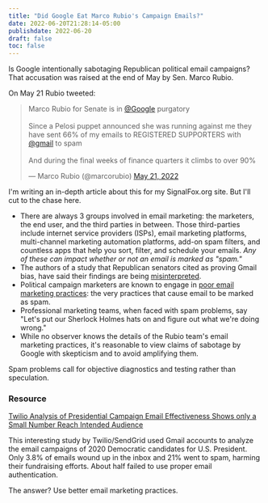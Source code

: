 ```yaml
---
title: "Did Google Eat Marco Rubio's Campaign Emails?"
date: 2022-06-20T21:28:14-05:00
publishdate: 2022-06-20
draft: false
toc: false
---
```


Is Google intentionally sabotaging Republican political email campaigns? That accusation was raised at the end of May by Sen. Marco Rubio.

On May 21 Rubio tweeted:

<blockquote class="twitter-tweet"><p lang="en" dir="ltr">Marco Rubio for Senate is in <a href="https://twitter.com/Google?ref_src=twsrc%5Etfw">@Google</a> purgatory<br><br>Since a Pelosi puppet announced she was running against me they have sent 66% of my emails to REGISTERED SUPPORTERS with <a href="https://twitter.com/gmail?ref_src=twsrc%5Etfw">@gmail</a> to spam<br><br>And during the final weeks of finance quarters it climbs to over 90%</p>&mdash; Marco Rubio (@marcorubio) <a href="https://twitter.com/marcorubio/status/1528015121573941251?ref_src=twsrc%5Etfw">May 21, 2022</a></blockquote> <script async src="https://platform.twitter.com/widgets.js" charset="utf-8"></script>

I'm writing an in-depth article about this for my SignalFox.org site. But I'll cut to the chase here.

* There are always 3 groups involved in email marketing: the marketers, the end user, and the third parties in between. Those third-parties include internet service providers (ISPs), email marketing platforms, multi-channel marketing automation platforms, add-on spam filters, and countless apps that help you sort, filter, and schedule your emails. <em>Any of these can impact whether or not an email is marked as "spam."</em>
* The authors of a study that Republican senators cited as proving Gmail bias, have said their findings are being <a href="https://www.washingtonpost.com/politics/2022/05/25/republicans-seized-study-proof-googles-bias-its-authors-say-it-being-misrepresented/" target="blank">misinterpreted</a>.
* Political campaign marketers are known to engage in <a href="http://ahoy-assets.twilio.com/docs/Twilio_2019_Presidential_Campaign_Email_Study.pdf?_ga=2.88913947.1452877676.1655763021-1551870462.1654233161" target="blank">poor email marketing practices</a>: the very practices that cause email to be marked as spam. 
* Professional marketing teams, when faced with spam problems, say "Let's put our Sherlock Holmes hats on and figure out what we're doing wrong." 
* While no observer knows the details of the Rubio team's email marketing practices, it's reasonable to view claims of sabotage by Google with skepticism and to avoid amplifying them. 

Spam problems call for objective diagnostics and testing rather than speculation.

### Resource

<a href="https://www.twilio.com/press/releases/twilio-analysis-presidential-campaign-email-effectiveness" target="blank">Twilio Analysis of Presidential Campaign Email Effectiveness Shows only a Small Number Reach Intended Audience</a>

This interesting study by Twilio/SendGrid used Gmail accounts to analyze the email campaigns of 2020 Democratic candidates for U.S. President. Only 3.8% of emails wound up in the inbox and 21% went to spam, harming their fundraising efforts. About half failed to use proper email authentication. 

The answer? Use better email marketing practices.


